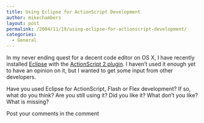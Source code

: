 ```yaml
---
title: Using Eclipse for ActionScript Development
author: mikechambers
layout: post
permalink: /2004/11/19/using-eclipse-for-actionscript-development/
categories:
  - General
---
```



In my never ending quest for a decent code editor on OS X, I have recently installed [Eclipse][1] with the [ActionScript 2 plugin][2]. I haven&#8217;t used it enough yet to have an opinion on it, but I wanted to get some input from other developers.

Have you used Eclipse for ActionScript, Flash or Flex development? If so, what do you think? Are you still using it? Did you like it? What don&#8217;t you like? What is missing?

Post your comments in the comment

 [1]: http://www.eclipse.org/
 [2]: http://sourceforge.net/projects/aseclipseplugin/